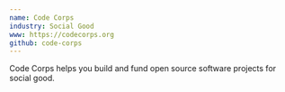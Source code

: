 ```yaml
---
name: Code Corps
industry: Social Good
www: https://codecorps.org
github: code-corps
---
```

Code Corps helps you build and fund open source software projects for social good.
